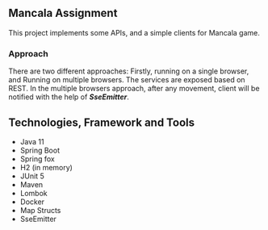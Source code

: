 ## Mancala Assignment
This project implements some APIs, and a simple clients for Mancala game.

### Approach
There are two different approaches: Firstly, running on a single browser, and Running on multiple
browsers. The services are exposed based on REST. In the multiple browsers approach, after any movement, client will be
notified with the help of ***SseEmitter***.

## Technologies, Framework and Tools
-	Java 11
-	Spring Boot
-   Spring fox
-	H2 (in memory)
-	JUnit 5
-	Maven
-   Lombok
-   Docker
-   Map Structs
-   SseEmitter